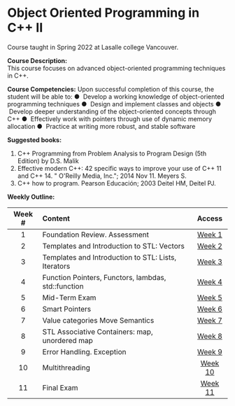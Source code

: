# Object Oriented Programming in C++ II
Course taught in Spring 2022 at Lasalle college Vancouver.

**Course Description:** 	
This course focuses on advanced object-oriented programming techniques in C++. 

**Course Competencies:** Upon successful completion of this course, the student will be able to: 
	●  Develop a working knowledge of object-oriented programming techniques 
	●  Design and implement classes and objects 
	●  Develop deeper understanding of the object-oriented concepts through C++ 
	●  Effectively work with pointers through use of dynamic memory allocation 
	●  Practice at writing more robust, and stable software 

**Suggested books:** 	
1. C++ Programming from Problem Analysis to Program Design (5th Edition) by D.S. Malik 
2. Effective modern C++: 42 specific ways to improve your use of C++ 11 and C++ 14. " O'Reilly Media, Inc."; 2014 Nov 11. Meyers S.
3. C++ how to program. Pearson Educación; 2003 Deitel HM, Deitel PJ.


**Weekly Outline:**

Week # | Content | Access
:----:|:-----|:-------:
1   | Foundation Review. Assessment                       | [Week 1 ](https://github.com/Tributino/OOPII/tree/main/Week_1)
2   | Templates and Introduction to STL: Vectors          | [Week 2 ](https://github.com/Tributino/OOPII/tree/main/Week_2)
3   | Templates and Introduction to STL: Lists, Iterators | [Week 3 ](https://github.com/Tributino/OOPII/tree/main/Week_3)
4   | Function Pointers, Functors, lambdas, std::function | [Week 4 ](https://github.com/Tributino/OOPII/tree/main/Week_4)
5   | Mid-Term Exam                                       | [Week 5 ](https://github.com/Tributino/OOPII/tree/main/Week_5)
6   | Smart Pointers                                      | [Week 6 ](https://github.com/Tributino/OOPII/tree/main/Week_6)
7   | Value categories Move Semantics                     | [Week 7 ](https://github.com/Tributino/OOPII/tree/main/Week_7)
8   | STL Associative Containers: map, unordered map      | [Week 8 ](https://github.com/Tributino/OOPII/tree/main/Week_8)
9   | Error Handling. Exception                           | [Week 9 ](https://github.com/Tributino/OOPII/tree/main/Week_9)
10  | Multithreading                                      | [Week 10 ](https://github.com/Tributino/OOPII/tree/main/Week_10)
11  | Final Exam                                          | [Week 11 ](https://github.com/Tributino/OOPII/tree/main/Week_11)
